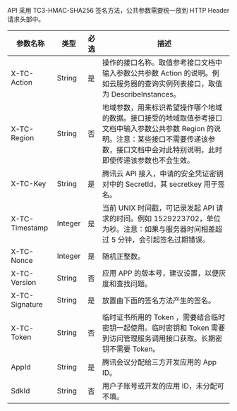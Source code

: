 API 采用 TC3-HMAC-SHA256 签名方法，公共参数需要统一放到 HTTP Header 请求头部中。

|参数名称 | 类型 | 必选 | 描述 |
|---------|---------|---------|---------|
| X-TC-Action | String| 是 |操作的接口名称。取值参考接口文档中输入参数公共参数 Action 的说明。例如云服务器的查询实例列表接口，取值为 DescribeInstances。 |
| X-TC-Region | String| 否 |地域参数，用来标识希望操作哪个地域的数据。接口接受的地域取值参考接口文档中输入参数公共参数 Region 的说明。注意：某些接口不需要传递该参数，接口文档中会对此特别说明，此时即使传递该参数也不会生效。 |
| X-TC-Key | String| 是 |腾讯云 API 接入，申请的安全凭证密钥对中的 SecretId，其 secretkey 用于签名。 |
| X-TC-Timestamp | Integer| 是 |当前 UNIX 时间戳，可记录发起 API 请求的时间。例如 1529223702，单位为秒。注意：如果与服务器时间相差超过 5 分钟，会引起签名过期错误。 |
| X-TC-Nonce | Integer| 是 |随机正整数。 |
| X-TC-Version | String|否 |应用 APP 的版本号，建议设置，以便灰度和查找问题。 |
| X-TC-Signature | String|是 |放置由下面的签名方法产生的签名。 |
|X-TC-Token | String|否 |临时证书所用的 Token ，需要结合临时密钥一起使用。临时密钥和 Token 需要到访问管理服务调用接口获取。长期密钥不需要 Token。 |
|AppId | String|是 |腾讯会议分配给三方开发应用的 App ID。 |
|SdkId | String|否 |用户子账号或开发的应用 ID，未分配可不填。 |
